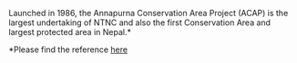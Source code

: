 Launched in 1986, the Annapurna Conservation Area Project (ACAP) is the largest undertaking of NTNC and also the first Conservation Area and largest protected area in Nepal.*

*Please find the reference [here]( http://www.ntnc.org.np/project/annapurna-conservation-area-project)